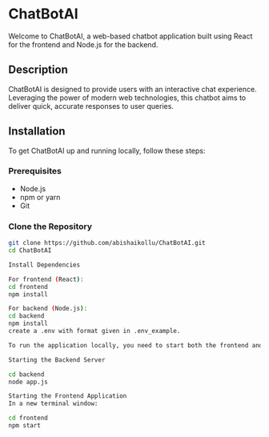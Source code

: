 # ChatBotAI

Welcome to ChatBotAI, a web-based chatbot application built using React for the frontend and Node.js for the backend.

## Description

ChatBotAI is designed to provide users with an interactive chat experience. Leveraging the power of modern web technologies, this chatbot aims to deliver quick, accurate responses to user queries.


## Installation

To get ChatBotAI up and running locally, follow these steps:

### Prerequisites

- Node.js
- npm or yarn
- Git

### Clone the Repository

```bash
git clone https://github.com/abishaikollu/ChatBotAI.git
cd ChatBotAI

Install Dependencies

For frontend (React):
cd frontend
npm install

For backend (Node.js):
cd backend
npm install
create a .env with format given in .env_example.

To run the application locally, you need to start both the frontend and the backend servers.

Starting the Backend Server

cd backend
node app.js

Starting the Frontend Application
In a new terminal window:

cd frontend
npm start
